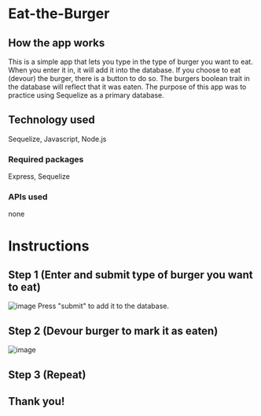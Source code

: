 # Eat-the-Burger


## How the app works
This is a simple app that lets you type in the type of burger you want to eat. When you enter it in, it will add it into the database. 
If you choose to eat (devour) the burger, there is a button to do so. The burgers boolean trait in the database will reflect that it was eaten. The purpose of this app was to practice using Sequelize as a primary database. 

## Technology used
Sequelize, Javascript, Node.js

### Required packages
Express, Sequelize

### APIs used
none

# Instructions

## Step 1 (Enter and submit type of burger you want to eat)
![image](https://user-images.githubusercontent.com/44414542/59165419-546db600-8ae9-11e9-82b9-934247cd0e05.png)
Press "submit" to add it to the database.

## Step 2 (Devour burger to mark it as eaten)
![image](https://user-images.githubusercontent.com/44414542/59165437-7ebf7380-8ae9-11e9-8e6b-509d571ee790.png)


## Step 3 (Repeat)

## Thank you! 

